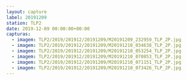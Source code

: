 ```yaml
---
layout: capture
label: 20191209
station: TLP2
date: 2019-12-09 00:00:00+00:00
capturas:
  - imagem: TLP2/2019/201912/20191209/M20191209_232959_TLP_2P.jpg
  - imagem: TLP2/2019/201912/20191209/M20191210_034638_TLP_2P.jpg
  - imagem: TLP2/2019/201912/20191209/M20191210_053254_TLP_2P.jpg
  - imagem: TLP2/2019/201912/20191209/M20191210_070853_TLP_2P.jpg
  - imagem: TLP2/2019/201912/20191209/M20191210_071151_TLP_2P.jpg
  - imagem: TLP2/2019/201912/20191209/M20191210_073426_TLP_2P.jpg
---
```

